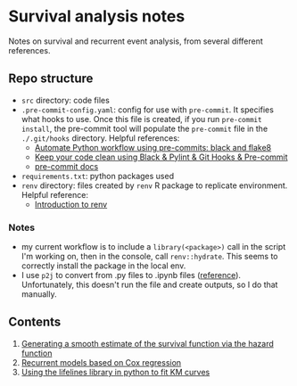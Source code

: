 # Survival analysis notes

Notes on survival and recurrent event analysis, from several different references. 

## Repo structure 

- `src` directory: code files 
- `.pre-commit-config.yaml`: config for use with `pre-commit`. It specifies what hooks to use. 
  Once this file is created, if you run `pre-commit install`, the pre-commit tool will populate the 
  `pre-commit` file in the `./.git/hooks` directory. Helpful references: 
    - [Automate Python workflow using pre-commits: black and flake8](https://ljvmiranda921.github.io/notebook/2018/06/21/precommits-using-black-and-flake8/)
    - [Keep your code clean using Black & Pylint & Git Hooks & Pre-commit](https://towardsdatascience.com/keep-your-code-clean-using-black-pylint-git-hooks-pre-commit-baf6991f7376)
    - [pre-commit docs](https://pre-commit.com/#)
- `requirements.txt`: python packages used 
- `renv` directory: files created by `renv` R package to replicate environment. Helpful 
  reference: 
  - [Introduction to renv](https://rstudio.github.io/renv/articles/renv.html)
    
### Notes 
- my current workflow is to include a `library(<package>)` call in the
script I'm working on, then in the console, call `renv::hydrate`. This seems 
to correctly install the package in the local env. 
- I use `p2j` to convert from .py files to .ipynb files ([reference](https://pypi.org/project/p2j/)). 
Unfortunately, this doesn't run the file and create outputs, so I do that manually. 

## Contents 
1. [Generating a smooth estimate of the survival function via the hazard function](https://github.com/nayefahmad/survival-analysis-notes/blob/main/src/2022-02-09_smoothing-the-km-estimate.md)
2. [Recurrent models based on Cox regression](https://github.com/nayefahmad/survival-analysis-notes/blob/main/src/2022-02-08_recurrent-models-based-on-cod-regression.md)
3. [Using the lifelines library in python to fit KM curves](https://github.com/nayefahmad/survival-analysis-notes/blob/main/src/2022-02-10_km-curve-lifelines.ipynb)
